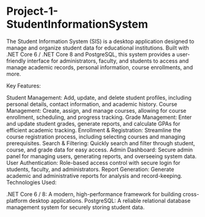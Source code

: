 # Project-1-StudentInformationSystem
 The Student Information System (SIS) is a desktop application designed to manage and organize student data for educational institutions. Built with .NET Core 6 / .NET Core 8 and PostgreSQL, this system provides a user-friendly interface for administrators, faculty, and students to access and manage academic records, personal information, course enrollments, and more.

 Key Features:

Student Management: Add, update, and delete student profiles, including personal details, contact information, and academic history.
Course Management: Create, assign, and manage courses, allowing for course enrollment, scheduling, and progress tracking.
Grade Management: Enter and update student grades, generate reports, and calculate GPAs for efficient academic tracking.
Enrollment & Registration: Streamline the course registration process, including selecting courses and managing prerequisites.
Search & Filtering: Quickly search and filter through student, course, and grade data for easy access.
Admin Dashboard: Secure admin panel for managing users, generating reports, and overseeing system data.
User Authentication: Role-based access control with secure login for students, faculty, and administrators.
Report Generation: Generate academic and administrative reports for analysis and record-keeping.
Technologies Used:

.NET Core 6 / 8: A modern, high-performance framework for building cross-platform desktop applications.
PostgreSQL: A reliable relational database management system for securely storing student data.
